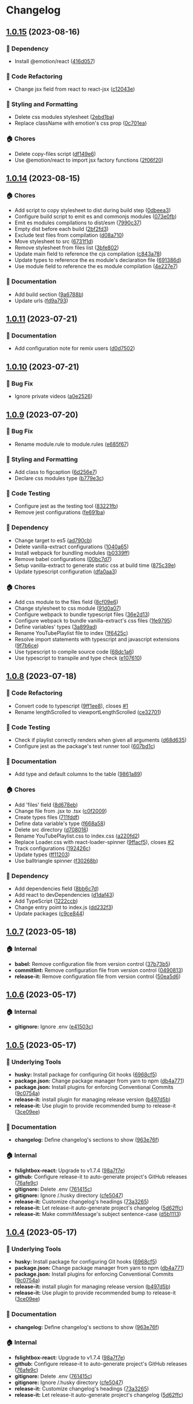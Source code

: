 # Changelog

## [1.0.15](https://github.com/codesweetly/react-youtube-playlist/compare/v1.0.14...v1.0.15) (2023-08-16)


### 🧱 Dependency

* Install @emotion/react ([416d057](https://github.com/codesweetly/react-youtube-playlist/commit/416d05733b82bc0931a9841ac1d85355116a465c))


### 🔄️ Code Refactoring

* Change jsx field from react to react-jsx ([c12043e](https://github.com/codesweetly/react-youtube-playlist/commit/c12043ec7eedf10b67a9eb25f46e63173c71fea5))


### 💅 Styling and Formatting

* Delete css modules stylesheet ([2ebd1ba](https://github.com/codesweetly/react-youtube-playlist/commit/2ebd1ba0584f184e68324f1faaa49d7a5867ad30))
* Replace className with emotion's css prop ([0c701ea](https://github.com/codesweetly/react-youtube-playlist/commit/0c701eabbbe6ddac2a2832b90a0fddaffc09bf90))


### 🏠 Chores

* Delete copy-files script ([df149e6](https://github.com/codesweetly/react-youtube-playlist/commit/df149e678b1c6fd50b20c73d7613b614f8e700d7))
* Use @emotion/react to import jsx factory functions ([2f06f20](https://github.com/codesweetly/react-youtube-playlist/commit/2f06f20e6c95834335645005e82ed53ee3e6ec87))

## [1.0.14](https://github.com/codesweetly/react-youtube-playlist/compare/v1.0.13...v1.0.14) (2023-08-15)


### 🏠 Chores

* Add script to copy stylesheet to dist during build step ([0dbeea3](https://github.com/codesweetly/react-youtube-playlist/commit/0dbeea315e80f5cc50136bda7bc0fe87e308d211))
* Configure build script to emit es and commonjs modules ([073e0fb](https://github.com/codesweetly/react-youtube-playlist/commit/073e0fb8ff5ec4633afa692fd00004a60e1cf716))
* Emit es modules compilations to dist/esm ([7990c37](https://github.com/codesweetly/react-youtube-playlist/commit/7990c37ec01b495449501a7a9c822007ce362c48))
* Empty dist before each build ([2bf2fd3](https://github.com/codesweetly/react-youtube-playlist/commit/2bf2fd3f1c2cc93702222939ac56f51262a269eb))
* Exclude test files from compilation ([d08a710](https://github.com/codesweetly/react-youtube-playlist/commit/d08a710f89750208b3135eec734d62550481005f))
* Move stylesheet to src ([6731f1d](https://github.com/codesweetly/react-youtube-playlist/commit/6731f1da1a4399d87cdbb866446b95d40a05fbf1))
* Remove stylesheet from files list ([3bfe802](https://github.com/codesweetly/react-youtube-playlist/commit/3bfe8023117e85bd142248147b37d0e58226d840))
* Update main field to reference the cjs compilation ([c843a78](https://github.com/codesweetly/react-youtube-playlist/commit/c843a78ffd091ea852c732f86e4a0351242ed55e))
* Update types to reference the es module's declaration file ([691386d](https://github.com/codesweetly/react-youtube-playlist/commit/691386d9122a9d4f71c396fa908aabf8f85bb5e7))
* Use module field to reference the es module compilation ([4e227e7](https://github.com/codesweetly/react-youtube-playlist/commit/4e227e706a83c6b4d2af32c731cbf8e908152a03))


### 📝 Documentation

* Add build section ([9a6788b](https://github.com/codesweetly/react-youtube-playlist/commit/9a6788b6355f53a67e358f810984e45acff26d91))
* Update urls ([fd9a793](https://github.com/codesweetly/react-youtube-playlist/commit/fd9a793dfbd83cb9accc54db3b181d0a9236ae40))

## [1.0.11](https://github.com/codesweetly/react-youtube-playlist/compare/v1.0.10...v1.0.11) (2023-07-21)


### 📝 Documentation

* Add configuration note for remix users ([d0d7502](https://github.com/codesweetly/react-youtube-playlist/commit/d0d7502ccb9b152fe971a07ee01d8541ca81f38c))

## [1.0.10](https://github.com/codesweetly/react-youtube-playlist/compare/v1.0.9...v1.0.10) (2023-07-21)


### 🐛 Bug Fix

* Ignore private videos ([a0e2526](https://github.com/codesweetly/react-youtube-playlist/commit/a0e25269c950e966779959f94baf5dcb1f17cea9))

## [1.0.9](https://github.com/codesweetly/react-youtube-playlist/compare/v1.0.8...v1.0.9) (2023-07-20)


### 🐛 Bug Fix

* Rename module.rule to module.rules ([e685f67](https://github.com/codesweetly/react-youtube-playlist/commit/e685f67fab646c2e2f3791bdc294a1d85afa42d0))


### 💅 Styling and Formatting

* Add class to figcaption ([6d256e7](https://github.com/codesweetly/react-youtube-playlist/commit/6d256e7a979b92af8f48892de5e2e17558a122dc))
* Declare css modules type ([b779e3c](https://github.com/codesweetly/react-youtube-playlist/commit/b779e3c0a1d2fc9589f55513f6cfb0ba9fc08c41))


### 🧪 Code Testing

* Configure jest as the testing tool ([83221fb](https://github.com/codesweetly/react-youtube-playlist/commit/83221fbe7e741c11753af074e1f2b536563496f0))
* Remove jest configurations ([fe691ba](https://github.com/codesweetly/react-youtube-playlist/commit/fe691baa34646b4a1283e49dec46fe7d37d2ef56))


### 🧱 Dependency

* Change target to es5 ([ad790cb](https://github.com/codesweetly/react-youtube-playlist/commit/ad790cb19180c518c24a2d555ef1c6d1231d5e7e))
* Delete vanilla-extract configurations ([1040a65](https://github.com/codesweetly/react-youtube-playlist/commit/1040a65150df9025ed72237df436d00fcf1b5a7f))
* Install webpack for bundling modules ([b0339ff](https://github.com/codesweetly/react-youtube-playlist/commit/b0339ff223af76031d80b614241fc6ec8d6577d0))
* Remove babel configurations ([00bc7d7](https://github.com/codesweetly/react-youtube-playlist/commit/00bc7d70ef1f4991d5f16fd7ac0c6d76d2a30203))
* Setup vanilla-extract to generate static css at build time ([875c39e](https://github.com/codesweetly/react-youtube-playlist/commit/875c39efc4c89bf7d2ae5b74e705578a94031351))
* Update typescript configuration ([dfa0aa3](https://github.com/codesweetly/react-youtube-playlist/commit/dfa0aa332414c973b2e7641339a760902b4aad5c))


### 🏠 Chores

* Add css module to the files field ([8cf09e6](https://github.com/codesweetly/react-youtube-playlist/commit/8cf09e6d5e10916a83f3e256f8bb4e8f2fc4be05))
* Change stylesheet to css module ([91d0a07](https://github.com/codesweetly/react-youtube-playlist/commit/91d0a070723c2f676871f785d6dafbebbaad5b73))
* Configure webpack to bundle typescript files ([36e2d13](https://github.com/codesweetly/react-youtube-playlist/commit/36e2d136b3ca9ccc3fe6441c42f0091a4ae81936))
* Configure webpack to bundle vanilla-extract's css files ([1fe9795](https://github.com/codesweetly/react-youtube-playlist/commit/1fe9795cbdd4c1189dd498197c0d8013b034976f))
* Define variables' types ([3a899ad](https://github.com/codesweetly/react-youtube-playlist/commit/3a899ad901c9c98b2b701b6c6bf134d80f49a713))
* Rename YouTubePlaylist file to index ([1f6425c](https://github.com/codesweetly/react-youtube-playlist/commit/1f6425c8e6c992e75e700e4892e8e99885666f4e))
* Resolve import statements with typescript and javascript extensions ([9f7b6ce](https://github.com/codesweetly/react-youtube-playlist/commit/9f7b6ced115ceb89acf2d7916b6ea1db1352f3dc))
* Use typescript to compile source code ([68dc1a6](https://github.com/codesweetly/react-youtube-playlist/commit/68dc1a610d2903c364633d756e289b11fbdb4a18))
* Use typescript to transpile and type check ([e107610](https://github.com/codesweetly/react-youtube-playlist/commit/e107610e441f7df9d80b5b560f94a4ad7eeb6037))

## [1.0.8](https://github.com/codesweetly/react-youtube-playlist/compare/v1.0.7...v1.0.8) (2023-07-18)


### 🔄️ Code Refactoring

* Convert code to typescript ([9ff1ee8](https://github.com/codesweetly/react-youtube-playlist/commit/9ff1ee8aec63bb1d52343147e559418bff72ea26)), closes [#1](https://github.com/codesweetly/react-youtube-playlist/issues/1)
* Rename lengthScrolled to viewportLengthScrolled ([ce32701](https://github.com/codesweetly/react-youtube-playlist/commit/ce327015d5016a6b1da5cad8a7a4d93795ddc7e2))


### 🧪 Code Testing

* Check if playlist correctly renders when given all arguments ([d68d635](https://github.com/codesweetly/react-youtube-playlist/commit/d68d6356618bcad1e97aa101e70862f21fef617f))
* Configure jest as the package's test runner tool ([607bd1c](https://github.com/codesweetly/react-youtube-playlist/commit/607bd1cc669751a2b2c520b47037fd1b84dbf7a7))


### 📝 Documentation

* Add type and default columns to the table ([9861a89](https://github.com/codesweetly/react-youtube-playlist/commit/9861a89cc5456f1da5a645caae086f45c58f2e64))


### 🏠 Chores

* Add 'files' field ([8d678eb](https://github.com/codesweetly/react-youtube-playlist/commit/8d678ebe4eda33700cc6564e8755eac8fa5c80d1))
* Change file from .jsx to .tsx ([c0f2009](https://github.com/codesweetly/react-youtube-playlist/commit/c0f2009a51bf5226a278a98b71764843fadf0bfe))
* Create types files ([711fddf](https://github.com/codesweetly/react-youtube-playlist/commit/711fddf8c5f7bbdf0389440c0fe8a3ae8e434faa))
* Define data variable's type ([f668a58](https://github.com/codesweetly/react-youtube-playlist/commit/f668a584ad0f79a0a96ff2fb64f26e92f89a6f54))
* Delete src directory ([d708016](https://github.com/codesweetly/react-youtube-playlist/commit/d7080162f66dba91c7595a3d44cb98788ff7d003))
* Rename YouTubePlaylist.css to index.css ([a220fd2](https://github.com/codesweetly/react-youtube-playlist/commit/a220fd2988e5c97afc3de69ba6482d076c3f2d56))
* Replace Loader.css with react-loader-spinner ([9ffacf5](https://github.com/codesweetly/react-youtube-playlist/commit/9ffacf5af1d68fb3dd206d6bb8daf0ea5c524ba9)), closes [#2](https://github.com/codesweetly/react-youtube-playlist/issues/2)
* Track configurations ([192426c](https://github.com/codesweetly/react-youtube-playlist/commit/192426cc2b3a3d904682b512ccbbafb06fff54bd))
* Update types ([ff11203](https://github.com/codesweetly/react-youtube-playlist/commit/ff112037807e6c04dbf9fa95c055ff848a55a777))
* Use balltriangle spinner ([f30268b](https://github.com/codesweetly/react-youtube-playlist/commit/f30268b6380e072b2dd123378ca814d6bf9d7b2d))


### 🧱 Dependency

* Add dependencies field ([8bb6c7d](https://github.com/codesweetly/react-youtube-playlist/commit/8bb6c7d0e74fe792d9267eae25679ce769027611))
* Add react to devDependencies ([d1daf43](https://github.com/codesweetly/react-youtube-playlist/commit/d1daf43e252edd97e2a2e8783f73bb6277340128))
* Add TypeScript ([1222ccb](https://github.com/codesweetly/react-youtube-playlist/commit/1222ccb4f29e68250d7a70fb1de02008e389cd8a))
* Change entry point to index.js ([dd232f3](https://github.com/codesweetly/react-youtube-playlist/commit/dd232f3f5336b3c2eb3ca5e694634fc53a99e66d))
* Update packages ([c9ce844](https://github.com/codesweetly/react-youtube-playlist/commit/c9ce844dbb7295bb0bbadbf8dcdf2254e8d3656d))

## [1.0.7](https://github.com/codesweetly/react-youtube-playlist/compare/v1.0.6...v1.0.7) (2023-05-18)


### 🏠 Internal

* **babel:** Remove configuration file from version control ([37b73b5](https://github.com/codesweetly/react-youtube-playlist/commit/37b73b5ae3ad24f1b96b79240db38d6779031010))
* **commitlint:** Remove configuration file from version control ([0490813](https://github.com/codesweetly/react-youtube-playlist/commit/0490813516738f354fef8237fefb641e4cee9df2))
* **release-it:** Remove configuration file from version control ([50ea5d6](https://github.com/codesweetly/react-youtube-playlist/commit/50ea5d65d34692673721114737797e7df920122d))

## [1.0.6](https://github.com/codesweetly/react-youtube-playlist/compare/v1.0.5...v1.0.6) (2023-05-17)


### 🏠 Internal

* **gitignore:** Ignore .env ([e41503c](https://github.com/codesweetly/react-youtube-playlist/commit/e41503c42871a40124a68c6c71d998a2290ddfc2))

## [1.0.5](https://github.com/codesweetly/react-youtube-playlist/compare/v1.0.3...v1.0.5) (2023-05-17)


### 🔨 Underlying Tools

* **husky:** Install package for configuring Git hooks ([6968cf5](https://github.com/codesweetly/react-youtube-playlist/commit/6968cf53c3a1faf2c5a767d71966e9409517e536))
* **package.json:** Change package manager from yarn to npm ([db4a771](https://github.com/codesweetly/react-youtube-playlist/commit/db4a7712e0c42235164abe1426fa67d9920d0532))
* **package.json:** Install plugins for enforcing Conventional Commits ([9c0754a](https://github.com/codesweetly/react-youtube-playlist/commit/9c0754ac2f67ca17425607a87658615e9d645aec))
* **release-it:** install plugin for managing release version ([b497d5b](https://github.com/codesweetly/react-youtube-playlist/commit/b497d5b3519df29bfe6af730b409c73fb6040eb0))
* **release-it:** Use plugin to provide recommended bump to release-it ([3ce09ee](https://github.com/codesweetly/react-youtube-playlist/commit/3ce09ee88f820d32ad86633d89b7982e476b7ebf))


### 📝 Documentation

* **changelog:** Define changelog's sections to show ([963e76f](https://github.com/codesweetly/react-youtube-playlist/commit/963e76f862f8ead01c8b99326cdc0feb91014567))


### 🏠 Internal

* **fslightbox-react:** Upgrade to v1.7.4 ([98a7f7e](https://github.com/codesweetly/react-youtube-playlist/commit/98a7f7e370cebede2fd619a776f0d2566f1b7ec2))
* **github:** Configure release-it to auto-generate project's GitHub releases ([76afe9c](https://github.com/codesweetly/react-youtube-playlist/commit/76afe9c605cb14788414e8f19b93712f31f10986))
* **gitignore:** Delete .env ([761415c](https://github.com/codesweetly/react-youtube-playlist/commit/761415cca9f168d37f7a09254058f66786acc575))
* **gitignore:** Ignore /.husky directory ([cfe5047](https://github.com/codesweetly/react-youtube-playlist/commit/cfe504716b6d10b58d22adb88450919d2b0ac1c4))
* **release-it:** Customize changelog's headings ([73a3265](https://github.com/codesweetly/react-youtube-playlist/commit/73a32657315ac03cf10a00edf11a01f5ac29abfa))
* **release-it:** Let release-it auto-generate project's changelog ([5d62ffc](https://github.com/codesweetly/react-youtube-playlist/commit/5d62ffc469dfea85323380713d4ee8671497c81c))
* **release-it:** Make commitMessage's subject sentence-case ([d5b1113](https://github.com/codesweetly/react-youtube-playlist/commit/d5b1113e18d65494a1b2a319f197637a871fc56f))

## [1.0.4](https://github.com/codesweetly/react-youtube-playlist/compare/v1.0.3...v1.0.4) (2023-05-17)


### 🔨 Underlying Tools

* **husky:** Install package for configuring Git hooks ([6968cf5](https://github.com/codesweetly/react-youtube-playlist/commit/6968cf53c3a1faf2c5a767d71966e9409517e536))
* **package.json:** Change package manager from yarn to npm ([db4a771](https://github.com/codesweetly/react-youtube-playlist/commit/db4a7712e0c42235164abe1426fa67d9920d0532))
* **package.json:** Install plugins for enforcing Conventional Commits ([9c0754a](https://github.com/codesweetly/react-youtube-playlist/commit/9c0754ac2f67ca17425607a87658615e9d645aec))
* **release-it:** install plugin for managing release version ([b497d5b](https://github.com/codesweetly/react-youtube-playlist/commit/b497d5b3519df29bfe6af730b409c73fb6040eb0))
* **release-it:** Use plugin to provide recommended bump to release-it ([3ce09ee](https://github.com/codesweetly/react-youtube-playlist/commit/3ce09ee88f820d32ad86633d89b7982e476b7ebf))


### 📝 Documentation

* **changelog:** Define changelog's sections to show ([963e76f](https://github.com/codesweetly/react-youtube-playlist/commit/963e76f862f8ead01c8b99326cdc0feb91014567))


### 🏠 Internal

* **fslightbox-react:** Upgrade to v1.7.4 ([98a7f7e](https://github.com/codesweetly/react-youtube-playlist/commit/98a7f7e370cebede2fd619a776f0d2566f1b7ec2))
* **github:** Configure release-it to auto-generate project's GitHub releases ([76afe9c](https://github.com/codesweetly/react-youtube-playlist/commit/76afe9c605cb14788414e8f19b93712f31f10986))
* **gitignore:** Delete .env ([761415c](https://github.com/codesweetly/react-youtube-playlist/commit/761415cca9f168d37f7a09254058f66786acc575))
* **gitignore:** Ignore /.husky directory ([cfe5047](https://github.com/codesweetly/react-youtube-playlist/commit/cfe504716b6d10b58d22adb88450919d2b0ac1c4))
* **release-it:** Customize changelog's headings ([73a3265](https://github.com/codesweetly/react-youtube-playlist/commit/73a32657315ac03cf10a00edf11a01f5ac29abfa))
* **release-it:** Let release-it auto-generate project's changelog ([5d62ffc](https://github.com/codesweetly/react-youtube-playlist/commit/5d62ffc469dfea85323380713d4ee8671497c81c))